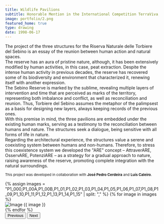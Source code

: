 ```yaml
---
title: Wildlife Pavilions
subtitle: Honorable Mention in the International Competition TerraViva, 2023
image: portfolio/2.png
featured_home: true
type: drawing
date: 1998-06-17
---
```


The project of the three structures for the Riserva Naturale delle Torbiere del Sebino is an essay of the reunion between human action and natural spaces.  
The reserve has an aura of pristine nature, although, it has been extensively modified by human activities, in this case, peat extraction. Despite the intense human activity in previous decades, the reserve has recovered some of its biodiversity and environment that characterized it, renewing itself with another expression.  
The Sebino Reserve is marked by the sublime, revealing multiple layers of intervention and time that are perceived as marks of the territory, representing both imbalance and conflict, as well as reconciliation and reunion. Thus, Torbiere del Sebino assumes the metaphor of the palimpsest as a basis for designing new layers, always keeping records of the previous ones.  
With this premise in mind, the three pavilions are embedded under the existing human marks, serving as a testimony to the reconciliation between humans and nature. The structures seek a dialogue, being sensitive with all forms of life in nature.  
Regarding the architectural experience, the structures value a serene and coexisting system between humans and non-humans. Therefore, to stress this coexistence system we developed the "ARE" concept – AttraverARE, OsservARE, PotenziARE – as a strategy for a gradual approach to nature, raising awareness of the reserve, promoting complete integration with the natural surroundings.  

<small>This project was developed in collaboration with <strong>José Pedro Cerdeira</strong> and <strong>Luís Caleiro</strong>.</small>

<!-- Bootstrap Carousel with Portfolio Images -->
<div id="portfolioCarousel" class="carousel slide my-5" data-bs-ride="carousel">
  <div class="carousel-inner">
    {% assign images = "P1_000,P1_00A,P1_00B,P1_01,P1_02,P1_03,P1_04,P1_05,P1_06,P1_07,P1_08,P1_09,P1_10,P1_11,P1_12,P1_13,P1_14,P1_15" | split: "," %}
    {% for image in images %}
    <div class="carousel-item {% if forloop.first %}active{% endif %}">
      <img src="{{ '/assets/images/portfolio/' | append: image | append: '.png' | relative_url }}"
           class="d-block w-100 img-fluid"
           alt="Image {{ image }}">
    </div>
    {% endfor %}
  </div>

  <!-- Carousel controls -->
  <button class="carousel-control-prev" type="button" data-bs-target="#portfolioCarousel" data-bs-slide="prev">
    <span class="carousel-control-prev-icon" aria-hidden="true"></span>
    <span class="visually-hidden">Previous</span>
  </button>
  <button class="carousel-control-next" type="button" data-bs-target="#portfolioCarousel" data-bs-slide="next">
    <span class="carousel-control-next-icon" aria-hidden="true"></span>
    <span class="visually-hidden">Next</span>
  </button>
</div>














